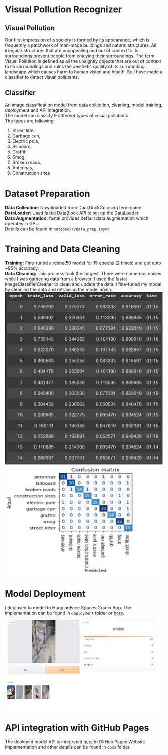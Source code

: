 # Visual Pollution Recognizer

## Visual Pollution

Our first impression of a society is formed by its appearance, which is frequently a patchwork of man-made buildings and natural structures. All irregular structures that are unappealing and
out of context to its surroundings prevent people from enjoying their surroundings. The term Visual Pollution is defined as all the unsightly objects that are out of context to its surroundings and ruins the aesthetic quality of its surrounding landscape which causes harm to human vision and health. So I have made a classifier to detect visual pollutants.

## Classifier

An image classification model from data collection, cleaning, model training, deployment and API integration. <br/>
The model can classify 9 different types of visual pollutants <br/>
The types are following: <br/>

1. Street litter
2. Garbage can,
3. Electric pole,
4. Billboard,
5. Graffiti,
6. Smog,
7. Broken roads,
8. Antennas,
9. Construction sites

# Dataset Preparation

**Data Collection:** Downloaded from DuckDuckGo using term name <br/>
**DataLoader:** Used fastai DataBlock API to set up the DataLoader. <br/>
**Data Augmentation:** fastai provides default data augmentation which operates in GPU. <br/>
Details can be found in `notebooks/data_prep.ipynb`

# Training and Data Cleaning

**Training:** Fine-tuned a resnet50 model for 15 epochs (2 times) and got upto ~95% accuracy. <br/>
**Data Cleaning:** This process took the longest. There were numerous noises while I was gathering data from a browser. I used the fastai ImageClassifierCleaner to clean and update the data. I fine-tuned my model by cleaning the data and retraining the model again. <br/>
<img src = "deployment/training_result.png" width="700" height="550">
<img src = "deployment/confusion_matrix.png" width="700" height="350">

# Model Deployment

I deployed to model to HuggingFace Spaces Gradio App. The implementation can be found in `deployment` folder or [here](https://huggingface.co/spaces/TazinMorshed/visual-pollution-recognition). <br/>
<img src = "deployment/gradio-app.png" width="900" height="300">

# API integration with GitHub Pages

The deployed model API is integrated [here](https://tazinmorshed.github.io/Visual-Pollution-Recognition/) in GitHub Pages Website. Implementation and other details can be found in `docs` folder.
